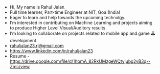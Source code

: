 - Hi, My name is Rahul Jalan.
- Full time learner, Part-time Engineer at NIT, Goa.(India)
- Eager to learn and help towards the upcoming technolgy.
- I’m interested in contributing on Machine Learning and projects aiming to produce Higher Level Visual/Auditory results.
- I’m looking to collaborate on projects related to mobile app and game 	:joystick: development.
-  rahuljalan23.rj@gmail.com
- https://www.linkedin.com/in/rahuljalan23
- Resume - https://drive.google.com/file/d/1hbmA_82RkUMzgeWQtvjubg2yB3q--Zmc/view

  
<!---
rahulJalan23/rahulJalan23 is a ✨ special ✨ repository because its `README.md` (this file) appears on your GitHub profile.
You can click the Preview link to take a look at your changes.
--->
